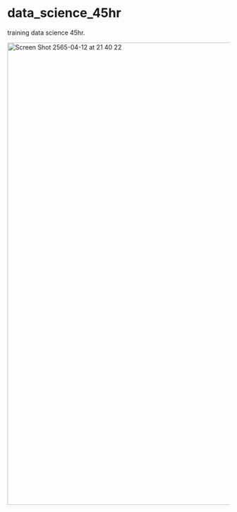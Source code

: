 # data_science_45hr
training data science 45hr. 

<img width="1046" alt="Screen Shot 2565-04-12 at 21 40 22" src="https://user-images.githubusercontent.com/89307294/162988331-ff4a273d-239f-4130-932e-89021232d2b7.png">
